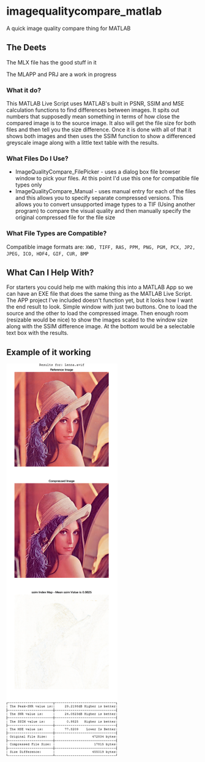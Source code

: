 # imagequalitycompare_matlab

A quick image quality compare thing for MATLAB

## The Deets

The MLX file has the good stuff in it

The MLAPP and PRJ are a work in progress

### What it do?

This MATLAB Live Script uses MATLAB's built in PSNR, SSIM and MSE calculation functions to find differences between images. It spits out numbers that supposedly mean something in terms of how close the compared image is to the source image. It also will get the file size for both files and then tell you the size difference. Once it is done with all of that it shows both images and then uses the SSIM function to show a differenced greyscale image along with a little text table with the results.

### What Files Do I Use?

* ImageQualityCompare_FilePicker - uses a dialog box file browser window to pick your files. At this point I'd use this one for compatible file types only
* ImageQualityCompare_Manual - uses manual entry for each of the files and this allows you to specify separate compressed versions. This allows you to convert unsupported image types to a TIF (Using another program) to compare the visual quality and then manually specify the original compressed file for the file size

### What File Types are Compatible?

Compatible image formats are: ```XWD, TIFF, RAS, PPM, PNG, PGM, PCX, JP2, JPEG, ICO, HDF4, GIF, CUR, BMP```

## What Can I Help With?

For starters you could help me with making this into a MATLAB App so we can have an EXE file that does the same thing as the MATLAB Live Script. The APP project I've included doesn't function yet, but it looks how I want the end result to look. Simple window with just two buttons. One to load the source and the other to load the compressed image. Then enough room (resizable would be nice) to show the images scaled to the window size along with the SSIM difference image. At the bottom would be a selectable text box with the results.

## Example of it working

![](https://raw.githubusercontent.com/navjack/imagequalitycompare_matlab/master/Preview.jpg)
